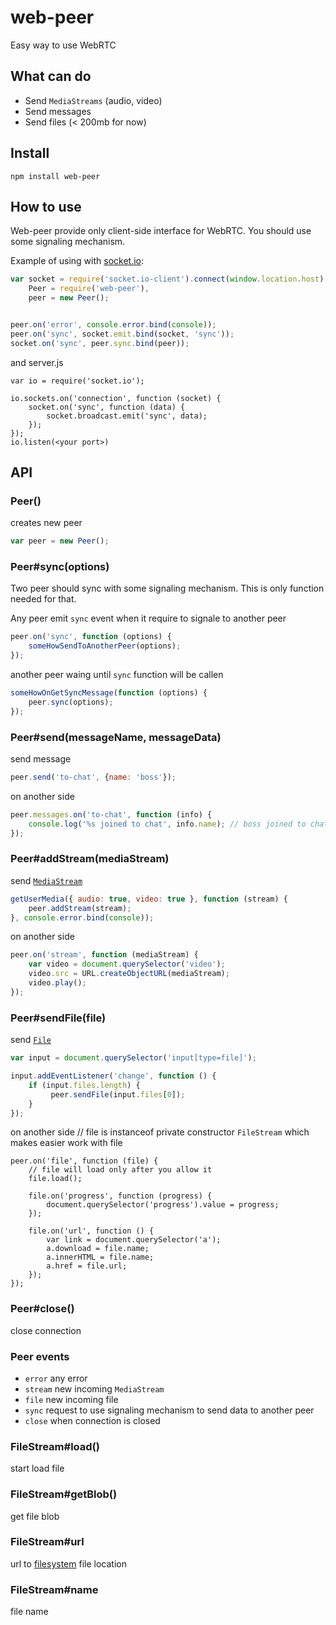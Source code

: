 # web-peer

Easy way to use WebRTC

## What can do

* Send ```MediaStreams``` (audio, video)
* Send messages
* Send files (< 200mb for now)

## Install

    npm install web-peer

## How to use

Web-peer provide only client-side interface for WebRTC. You should use some signaling mechanism.

Example of using with [socket.io](http://socket.io/):

```js
var socket = require('socket.io-client').connect(window.location.host),
    Peer = require('web-peer'),
    peer = new Peer();


peer.on('error', console.error.bind(console));
peer.on('sync', socket.emit.bind(socket, 'sync'));
socket.on('sync', peer.sync.bind(peer));
```

and server.js
```
var io = require('socket.io');

io.sockets.on('connection', function (socket) {
    socket.on('sync', function (data) {
        socket.broadcast.emit('sync', data);
    });
});
io.listen(<your port>)
```


## API


### Peer()

creates new peer

```js
var peer = new Peer();
```

### Peer#sync(options)

Two peer should sync with some signaling mechanism. This is only function needed for that.

Any peer emit ```sync``` event when it require to signale to another peer
```js
peer.on('sync', function (options) {
    someHowSendToAnotherPeer(options);
});
```

another peer waing until ```sync``` function will be callen
```js
someHowOnGetSyncMessage(function (options) {
    peer.sync(options);
});
```

### Peer#send(messageName, messageData)

send message
```js
peer.send('to-chat', {name: 'boss'});
```

on another side
```js
peer.messages.on('to-chat', function (info) {
    console.log('%s joined to chat', info.name); // boss joined to chat
});
```

### Peer#addStream(mediaStream)

send [```MediaStream```](https://developer.mozilla.org/en-US/docs/Web/API/MediaStream)
```js
getUserMedia({ audio: true, video: true }, function (stream) {
    peer.addStream(stream);
}, console.error.bind(console));
```

on another side
```js
peer.on('stream', function (mediaStream) {
    var video = document.querySelector('video');
    video.src = URL.createObjectURL(mediaStream);
    video.play();
});
```

### Peer#sendFile(file)

send [```File```](https://developer.mozilla.org/en-US/docs/Web/API/File)
```js
var input = document.querySelector('input[type=file]');

input.addEventListener('change', function () {
    if (input.files.length) {
         peer.sendFile(input.files[0]);
    }
});
```

on another side
// file is instanceof private constructor ```FileStream``` which makes easier work with file
```
peer.on('file', function (file) {
    // file will load only after you allow it
    file.load();

    file.on('progress', function (progress) {
        document.querySelector('progress').value = progress;
    });

    file.on('url', function () {
        var link = document.querySelector('a');
        a.download = file.name;
        a.innerHTML = file.name;
        a.href = file.url;
    });
});
```

### Peer#close()

close connection

### Peer events

* ```error``` any error
* ```stream``` new incoming ```MediaStream```
* ```file``` new incoming file
* ```sync``` request to use signaling mechanism to send data to another peer
* ```close``` when connection is closed


### FileStream#load()

start load file

### FileStream#getBlob()

get file blob

### FileStream#url

url to [filesystem](https://developer.mozilla.org/en-US/docs/WebGuide/API/File_System) file location

### FileStream#name

file name
